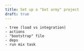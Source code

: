 ```yaml
---
title: Set up a "bot army" project
draft: true
---
```


    - tree (load vs integration)
    - actions
    - "bootstrap" file
    - deps
    - run mix task

